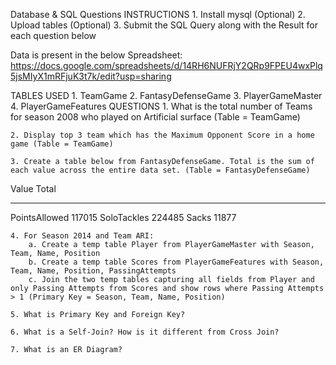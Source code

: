 Database & SQL Questions
INSTRUCTIONS
    1. Install mysql (Optional)
    2. Upload tables (Optional)
    3. Submit the SQL Query along with the Result for each question below

Data is present in the below Spreadsheet:
https://docs.google.com/spreadsheets/d/14RH6NUFRjY2QRp9FPEU4wxPlq5jsMIyX1mRFjuK3t7k/edit?usp=sharing

TABLES USED
    1. TeamGame
    2. FantasyDefenseGame
    3. PlayerGameMaster
    4. PlayerGameFeatures
QUESTIONS
    1. What is the total number of Teams for season 2008 who played on Artificial surface (Table = TeamGame) 

    2. Display top 3 team which has the Maximum Opponent Score in a home game (Table = TeamGame)

    3. Create a table below from FantasyDefenseGame. Total is the sum of each value across the entire data set. (Table = FantasyDefenseGame)

Value                    Total
- - - - - - - - - - - - - - - - - - - 
PointsAllowed	    117015
SoloTackles	    224485
Sacks	                11877




    4. For Season 2014 and Team ARI:
        a. Create a temp table Player from PlayerGameMaster with Season, Team, Name, Position
        b. Create a temp table Scores from PlayerGameFeatures with Season, Team, Name, Position, PassingAttempts
        c. Join the two temp tables capturing all fields from Player and only Passing Attempts from Scores and show rows where Passing Attempts > 1 (Primary Key = Season, Team, Name, Position)

    5. What is Primary Key and Foreign Key?

    6. What is a Self-Join? How is it different from Cross Join?

    7. What is an ER Diagram?
